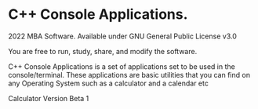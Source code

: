 # C++ Console Applications.

2022 MBA Software. Available under GNU General Public License v3.0

You are free to run, study, share, and modify the software.

C++ Console Applications is a set of applications set to be used in the console/terminal. These applications are basic utilities that you can find on any Operating System such as a calculator and a calendar etc

Calculator Version Beta 1
